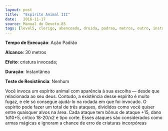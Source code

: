 ```yaml
---
layout: post
title:  "Espírito Animal III"
date:   2016-11-17
source: Manual do Devoto.85
tags: [level5, clerigo, abencoado, druida, padrao, metros, outro, instantanea, nenhum, dano]
---
```


**Tempo de Execução**: Ação Padrão

**Alcance**: 30 metros

**Efeito**: criatura invocada;

**Duração**: Instantânea

**Teste de Resistência**: Nenhum

Você invoca um espírito animal com aparência à sua escolha — desde que relacionada ao seu deus. Contudo, a existência desse espírito é muito fugaz, e ele só consegue ajudá-lo na rodada em que foi invocado. 
O espírito pode fazer um total de três ataques, divididos como você quiser entre quaisquer alvos na área. 
Cada ataque tem bônus de ataque +15, dano 1d10+5, crítico 18-20/x2 e tipo corte. Esses ataques são considerados como armas mágicas e ignoram a chance de erro de criaturas incorpóreas
